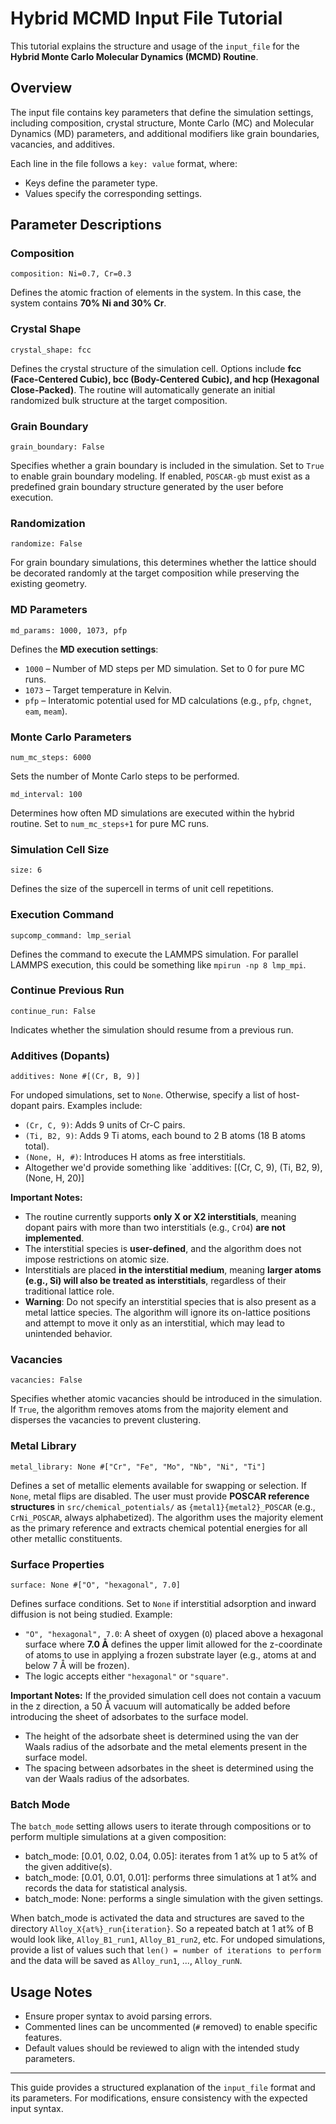 # Hybrid MCMD Input File Tutorial

This tutorial explains the structure and usage of the `input_file` for the **Hybrid Monte Carlo Molecular Dynamics (MCMD) Routine**.

## Overview
The input file contains key parameters that define the simulation settings, including composition, crystal structure, Monte Carlo (MC) and Molecular Dynamics (MD) parameters, and additional modifiers like grain boundaries, vacancies, and additives.

Each line in the file follows a `key: value` format, where:
- Keys define the parameter type.
- Values specify the corresponding settings.

## Parameter Descriptions

### Composition
```plaintext
composition: Ni=0.7, Cr=0.3
```
Defines the atomic fraction of elements in the system. In this case, the system contains **70% Ni and 30% Cr**.

### Crystal Shape
```plaintext
crystal_shape: fcc
```
Defines the crystal structure of the simulation cell. Options include **fcc (Face-Centered Cubic), bcc (Body-Centered Cubic), and hcp (Hexagonal Close-Packed)**. The routine will automatically generate an initial randomized bulk structure at the target composition.

### Grain Boundary
```plaintext
grain_boundary: False
```
Specifies whether a grain boundary is included in the simulation. Set to `True` to enable grain boundary modeling. If enabled, `POSCAR-gb` must exist as a predefined grain boundary structure generated by the user before execution.

### Randomization
```plaintext
randomize: False
```
For grain boundary simulations, this determines whether the lattice should be decorated randomly at the target composition while preserving the existing geometry.

### MD Parameters
```plaintext
md_params: 1000, 1073, pfp
```
Defines the **MD execution settings**:
- `1000` – Number of MD steps per MD simulation. Set to 0 for pure MC runs.
- `1073` – Target temperature in Kelvin.
- `pfp` – Interatomic potential used for MD calculations (e.g., `pfp`, `chgnet`, `eam`, `meam`).

### Monte Carlo Parameters
```plaintext
num_mc_steps: 6000
```
Sets the number of Monte Carlo steps to be performed.

```plaintext
md_interval: 100
```
Determines how often MD simulations are executed within the hybrid routine. Set to `num_mc_steps+1` for pure MC runs.

### Simulation Cell Size
```plaintext
size: 6
```
Defines the size of the supercell in terms of unit cell repetitions.

### Execution Command
```plaintext
supcomp_command: lmp_serial
```
Defines the command to execute the LAMMPS simulation. For parallel LAMMPS execution, this could be something like `mpirun -np 8 lmp_mpi`.

### Continue Previous Run
```plaintext
continue_run: False
```
Indicates whether the simulation should resume from a previous run.

### Additives (Dopants)
```plaintext
additives: None #[(Cr, B, 9)]
```

For undoped simulations, set to `None`. Otherwise, specify a list of host-dopant pairs. Examples include:

- `(Cr, C, 9)`: Adds 9 units of Cr-C pairs.
- `(Ti, B2, 9)`: Adds 9 Ti atoms, each bound to 2 B atoms (18 B atoms total).
- `(None, H, #)`: Introduces H atoms as free interstitials.
- Altogether we'd provide something like `additives: [(Cr, C, 9), (Ti, B2, 9), (None, H, 20)]

**Important Notes:**
- The routine currently supports **only X or X2 interstitials**, meaning dopant pairs with more than two interstitials (e.g., `CrO4`) **are not implemented**.
- The interstitial species is **user-defined**, and the algorithm does not impose restrictions on atomic size.
- Interstitials are placed **in the interstitial medium**, meaning **larger atoms (e.g., Si) will also be treated as interstitials**, regardless of their traditional lattice role.
- **Warning**: Do not specify an interstitial species that is also present as a metal lattice species. The algorithm will ignore its on-lattice positions and attempt to move it only as an interstitial, which may lead to unintended behavior.

### Vacancies
```plaintext
vacancies: False
```
Specifies whether atomic vacancies should be introduced in the simulation. If `True`, the algorithm removes atoms from the majority element and disperses the vacancies to prevent clustering.

### Metal Library
```plaintext
metal_library: None #["Cr", "Fe", "Mo", "Nb", "Ni", "Ti"]
```
Defines a set of metallic elements available for swapping or selection. If `None`, metal flips are disabled. The user must provide **POSCAR reference structures** in `src/chemical_potentials/` as `{metal1}{metal2}_POSCAR` (e.g., `CrNi_POSCAR`, always alphabetized). The algorithm uses the majority element as the primary reference and extracts chemical potential energies for all other metallic constituents.

### Surface Properties
```plaintext
surface: None #["O", "hexagonal", 7.0]
```
Defines surface conditions. Set to `None` if interstitial adsorption and inward diffusion is not being studied. Example:
- `"O", "hexagonal", 7.0`: A sheet of oxygen (`O`) placed above a hexagonal surface where **7.0 Å** defines the upper limit allowed for the z-coordinate of atoms to use in applying a frozen substrate layer (e.g., atoms at and below 7 Å will be frozen).
- The logic accepts either `"hexagonal"` or `"square"`.

**Important Notes:**
If the provided simulation cell does not contain a vacuum in the z direction, a 50 Å vacuum will automatically be added before introducing the sheet of adsorbates to the surface model. 
  - The height of the adsorbate sheet is determined using the van der Waals radius of the adsorbate and the metal elements present in the surface model.
  - The spacing between adsorbates in the sheet is determined using the van der Waals radius of the adsorbates.

### Batch Mode
The `batch_mode` setting allows users to iterate through compositions or to perform multiple simulations at a given composition:

- batch_mode: [0.01, 0.02, 0.04, 0.05]: iterates from 1 at% up to 5 at% of the given additive(s).
- batch_mode: [0.01, 0.01, 0.01]: performs three simulations at 1 at% and records the data for statistical analysis.
- batch_mode: None: performs a single simulation with the given settings.

When batch_mode is activated the data and structures are saved to the directory `Alloy_X{at%}_run{iteration}`. So a repeated batch at 1 at% of B would look like, `Alloy_B1_run1`, `Alloy_B1_run2`, etc. For undoped simulations, provide a list of values such that `len() = number of iterations to perform` and the data will be saved as `Alloy_run1`, ..., `Alloy_runN`.

## Usage Notes
- Ensure proper syntax to avoid parsing errors.
- Commented lines can be uncommented (`#` removed) to enable specific features.
- Default values should be reviewed to align with the intended study parameters.

---
This guide provides a structured explanation of the `input_file` format and its parameters. For modifications, ensure consistency with the expected input syntax.
